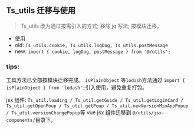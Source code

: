 ## Ts_utils 迁移与使用

> Ts_utils 改为通过按需引入的方式; 移除 jq 写法; 按模块迁移。

- 使用
- old: `Ts_utils.cookie, Ts_utils.logDog, Ts_utils.postMessage`
- new: `import { cookie, logDog, postMessage } from '@/utils';`

### tips:

工具方法已全部按模块迁移完成。 `isPlainObject` 等`lodash`方法通过 `import { isPlainObject } from 'lodash';`引入使用，避免重复打包。

jsx 组件: `Ts_util.loading / Ts_util.getGuide / Ts_util.getLoginCard / Ts_util.getOpenPoup / Ts_util.getPoup / Ts_util.newVersionMinAppPopup / Ts_util.versionChangePopup`等 vue jsx 组件迁移到 `@/utils/jsx-components/`目录下。

